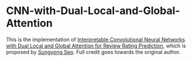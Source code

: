 # CNN-with-Dual-Local-and-Global-Attention
This is the implementation of [Interpretable Convolutional Neural Networks with Dual Local and Global Attention for Review Rating Prediction](https://dl.acm.org/citation.cfm?id=3109890), which is proposed by [Sungyong Seo](https://sungyongs.github.io). Full credit goes towards the original author.
